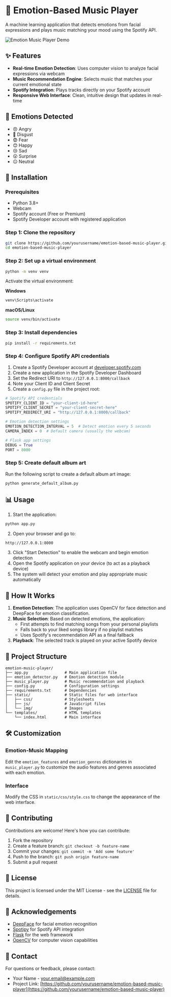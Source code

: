 # 🎵 Emotion-Based Music Player

A machine learning application that detects emotions from facial expressions and plays music matching your mood using the Spotify API.

![Emotion Music Player Demo](https://media.giphy.com/media/placeholder/giphy.gif)

## ✨ Features

- **Real-time Emotion Detection**: Uses computer vision to analyze facial expressions via webcam
- **Music Recommendation Engine**: Selects music that matches your current emotional state
- **Spotify Integration**: Plays tracks directly on your Spotify account
- **Responsive Web Interface**: Clean, intuitive design that updates in real-time

## 🧠 Emotions Detected

- 😠 Angry
- 🤢 Disgust
- 😨 Fear
- 😊 Happy
- 😢 Sad
- 😲 Surprise
- 😐 Neutral

## 🚀 Installation

### Prerequisites

- Python 3.8+
- Webcam
- Spotify account (Free or Premium)
- Spotify Developer account with registered application

### Step 1: Clone the repository

```bash
git clone https://github.com/yourusername/emotion-based-music-player.git
cd emotion-based-music-player
```

### Step 2: Set up a virtual environment

```bash
python -m venv venv
```

Activate the virtual environment:

**Windows**
```bash
venv\Scripts\activate
```

**macOS/Linux**
```bash
source venv/bin/activate
```

### Step 3: Install dependencies

```bash
pip install -r requirements.txt
```

### Step 4: Configure Spotify API credentials

1. Create a Spotify Developer account at [developer.spotify.com](https://developer.spotify.com/)
2. Create a new application in the Spotify Developer Dashboard
3. Set the Redirect URI to `http://127.0.0.1:8000/callback`
4. Note your Client ID and Client Secret
5. Create a `config.py` file in the project root:

```python
# Spotify API credentials
SPOTIFY_CLIENT_ID = "your-client-id-here"
SPOTIFY_CLIENT_SECRET = "your-client-secret-here"
SPOTIFY_REDIRECT_URI = "http://127.0.0.1:8000/callback"

# Emotion detection settings
EMOTION_DETECTION_INTERVAL = 5  # Detect emotion every 5 seconds
CAMERA_INDEX = 0  # Default camera (usually the webcam)

# Flask app settings
DEBUG = True
PORT = 8000
```

### Step 5: Create default album art

Run the following script to create a default album art image:

```bash
python generate_default_album.py
```

## 📊 Usage

1. Start the application:
```bash
python app.py
```

2. Open your browser and go to:
```
http://127.0.0.1:8000
```

3. Click "Start Detection" to enable the webcam and begin emotion detection
4. Open the Spotify application on your device (to act as a playback device)
5. The system will detect your emotion and play appropriate music automatically

## 🔧 How It Works

1. **Emotion Detection**: The application uses OpenCV for face detection and DeepFace for emotion classification.
2. **Music Selection**: Based on detected emotions, the application:
   - First attempts to find matching songs from your personal playlists
   - Falls back to your liked songs library if no playlist matches
   - Uses Spotify's recommendation API as a final fallback
3. **Playback**: The selected track is played on your active Spotify device

## 🧩 Project Structure

```
emotion-music-player/
├── app.py                # Main application file
├── emotion_detector.py   # Emotion detection module
├── music_player.py       # Music recommendation and playback
├── config.py             # Configuration settings
├── requirements.txt      # Dependencies
├── static/               # Static files for web interface
│   ├── css/              # Stylesheets
│   ├── js/               # JavaScript files
│   └── img/              # Images
└── templates/            # HTML templates
    └── index.html        # Main interface
```

## 🛠️ Customization

### Emotion-Music Mapping

Edit the `emotion_features` and `emotion_genres` dictionaries in `music_player.py` to customize the audio features and genres associated with each emotion.

### Interface

Modify the CSS in `static/css/style.css` to change the appearance of the web interface.

## 🤝 Contributing

Contributions are welcome! Here's how you can contribute:

1. Fork the repository
2. Create a feature branch: `git checkout -b feature-name`
3. Commit your changes: `git commit -m 'Add some feature'`
4. Push to the branch: `git push origin feature-name`
5. Submit a pull request

## 📝 License

This project is licensed under the MIT License - see the [LICENSE](LICENSE) file for details.

## 🙏 Acknowledgements

- [DeepFace](https://github.com/serengil/deepface) for facial emotion recognition
- [Spotipy](https://github.com/plamere/spotipy) for Spotify API integration
- [Flask](https://flask.palletsprojects.com/) for the web framework
- [OpenCV](https://opencv.org/) for computer vision capabilities

## 📧 Contact

For questions or feedback, please contact:
- Your Name - [your.email@example.com](mailto:your.email@example.com)
- Project Link: [https://github.com/yourusername/emotion-based-music-player](https://github.com/yourusername/emotion-based-music-player)